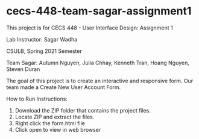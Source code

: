 # cecs-448-team-sagar-assignment1

This project is for CECS 448 - User Interface Design: Assignment 1

Lab Instructor: Sagar Wadha

CSULB, Spring 2021 Semester

Team Sagar: Autumn Nguyen, Julia Chhay, Kenneth Tran, Hoang Nguyen, Steven Duran

The goal of this project is to create an interactive and responsive form. Our team made a Create New User Account Form.

How to Run Instructions:
1. Download the ZIP folder that contains the project files.
2. Locate ZIP and extract the files.
3. Right click the form.html file
4. Click open to view in web browser
